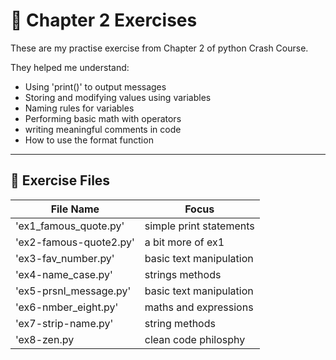 # 🧪 Chapter 2 Exercises

These are my practise exercise from Chapter 2 of python Crash Course.

They helped me understand:

- Using 'print()' to output messages
- Storing and modifying values using variables
- Naming rules for variables
- Performing basic math with operators
- writing meaningful comments in code
- How to use the format function

---

## 📂 Exercise Files

| File Name              | Focus                   |
| ---------------------- | ----------------------- |
| 'ex1_famous_quote.py'  | simple print statements |
| 'ex2-famous-quote2.py' | a bit more of ex1       |
| 'ex3-fav_number.py'    | basic text manipulation |
| 'ex4-name_case.py'     | strings methods         |
| 'ex5-prsnl_message.py' | basic text manipulation |
| 'ex6-nmber_eight.py'   | maths and expressions   |
| 'ex7-strip-name.py'    | string methods          |
| 'ex8-zen.py            | clean code philosphy    |
